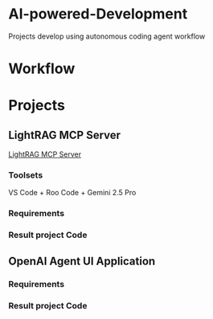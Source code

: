 # AI-powered-Development
Projects develop using autonomous coding agent workflow

# Workflow



# Projects

## LightRAG MCP Server 
[LightRAG MCP Server](lightRAG_MCP_Server)
### Toolsets
VS Code + Roo Code + Gemini 2.5 Pro
### Requirements 
### Result project Code

## OpenAI Agent UI Application
### Requirements 
### Result project Code




